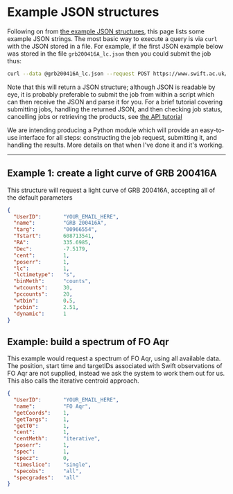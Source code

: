 # Example JSON structures

Following on from [the example JSON structures](JobRequestExamples1.md), this page lists some example JSON strings. The most basic way to execute a query is via `curl` with the JSON stored in a file. For example, if the first JSON example below was stored in the file `grb200416A_lc.json` then you could submit the job thus:

```bash
curl --data @grb200416A_lc.json --request POST https://www.swift.ac.uk/user_objects/run_userobject.php
```

Note that this will return a JSON structure; although JSON is readable by eye, it is probably preferable to submit the job from within a script which can then receive the JSON and parse it for you. For a brief tutorial covering submitting jobs, handling the returned JSON, and then checking job status, cancelling jobs or retrieving the products, see [the API tutorial](tutorial.md)

We are intending producing a Python module which will provide an easy-to-use interface for all steps: constructing the job request, submitting it, and handling the results. More details on that when I've done it and it's working.

-----

## Example 1: create a light curve of GRB 200416A

This structure will request a light curve of GRB 200416A, accepting all of the default parameters

```JSON
{
  "UserID":       "YOUR_EMAIL_HERE",  
  "name":         "GRB 200416A", 
  "targ":         "00966554",  
  "Tstart":       608713541,
  "RA":           335.6985,  
  "Dec":          -7.5179,  
  "cent":         1,
  "poserr":       1,   
  "lc":           1,
  "lctimetype":   "s",
  "binMeth":      "counts",
  "wtcounts":     30,
  "pccounts":     20,
  "wtbin":        0.5,
  "pcbin":        2.51,
  "dynamic":      1
}
```

## Example: build a spectrum of FO Aqr

This example would request a spectrum of FO Aqr, using all available data. The position, start time and targetIDs associated with Swift observations of FO Aqr are not supplied, instead we ask the system to work them out for us. This also calls the iterative centroid approach.

```JSON
{
  "UserID":       "YOUR_EMAIL_HERE",  
  "name":         "FO Aqr", 
  "getCoords":    1,
  "getTargs":     1,
  "getT0":        1,
  "cent":         1,
  "centMeth":     "iterative",   
  "poserr":       1,   
  "spec":         1,
  "specz":        0,
  "timeslice":    "single",
  "specobs":      "all",
  "specgrades":   "all"
}
```
